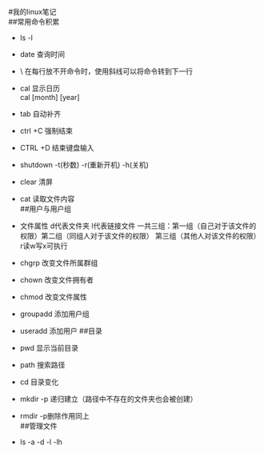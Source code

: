 #我的linux笔记  
##常用命令积累
- ls -l 
- date  查询时间
- \  在每行放不开命令时，使用斜线可以将命令转到下一行
- cal   显示日历  
 cal [month] [year]  
- tab 自动补齐  
- ctrl +C 强制结束  
- CTRL +D 结束键盘输入
- shutdown -t(秒数) -r(重新开机) -h(关机)
- clear 清屏
- cat 读取文件内容  
##用户与用户组
- 文件属性 d代表文件夹 l代表链接文件
  一共三组：第一组（自己对于该文件的权限）第二组（同组人对于该文件的权限）
         第三组（其他人对该文件的权限）r读w写x可执行
 
- chgrp 改变文件所属群组
- chown 改变文件拥有者
- chmod 改变文件属性
- groupadd 添加用户组
- useradd 添加用户 
##目录
- pwd 显示当前目录
- path 搜索路径
- cd 目录变化
- mkdir -p 递归建立（路径中不存在的文件夹也会被创建）
- rmdir -p删除作用同上  
##管理文件
- ls -a -d -l -lh
